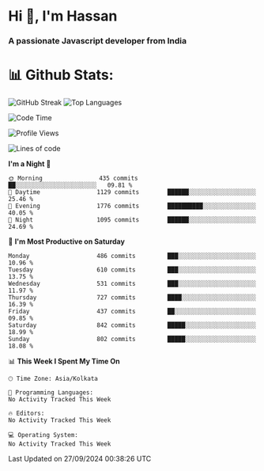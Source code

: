 # Hi 👋, I'm Hassan
### A passionate Javascript developer from India


# 📊 Github Stats:
![GitHub Streak](https://github-readme-streak-stats.herokuapp.com/?user=codeblooded47&theme=dracula&hide_border=false)
![Top Languages](https://github-readme-stats.vercel.app/api/top-langs/?username=codeblooded47&layout=compact&theme=dracula)



<!--START_SECTION:waka-->
![Code Time](http://img.shields.io/badge/Code%20Time-820%20hrs%2030%20mins-blue)

![Profile Views](http://img.shields.io/badge/Profile%20Views-0-blue)

![Lines of code](https://img.shields.io/badge/From%20Hello%20World%20I%27ve%20Written-23.5%20million%20lines%20of%20code-blue)

**I'm a Night 🦉** 

```text
🌞 Morning                435 commits         ██░░░░░░░░░░░░░░░░░░░░░░░   09.81 % 
🌆 Daytime                1129 commits        ██████░░░░░░░░░░░░░░░░░░░   25.46 % 
🌃 Evening                1776 commits        ██████████░░░░░░░░░░░░░░░   40.05 % 
🌙 Night                  1095 commits        ██████░░░░░░░░░░░░░░░░░░░   24.69 % 
```
📅 **I'm Most Productive on Saturday** 

```text
Monday                   486 commits         ███░░░░░░░░░░░░░░░░░░░░░░   10.96 % 
Tuesday                  610 commits         ███░░░░░░░░░░░░░░░░░░░░░░   13.75 % 
Wednesday                531 commits         ███░░░░░░░░░░░░░░░░░░░░░░   11.97 % 
Thursday                 727 commits         ████░░░░░░░░░░░░░░░░░░░░░   16.39 % 
Friday                   437 commits         ██░░░░░░░░░░░░░░░░░░░░░░░   09.85 % 
Saturday                 842 commits         █████░░░░░░░░░░░░░░░░░░░░   18.99 % 
Sunday                   802 commits         █████░░░░░░░░░░░░░░░░░░░░   18.08 % 
```


📊 **This Week I Spent My Time On** 

```text
🕑︎ Time Zone: Asia/Kolkata

💬 Programming Languages: 
No Activity Tracked This Week

🔥 Editors: 
No Activity Tracked This Week

💻 Operating System: 
No Activity Tracked This Week
```


 Last Updated on 27/09/2024 00:38:26 UTC
<!--END_SECTION:waka-->

